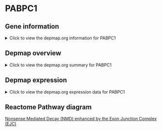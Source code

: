 <h1>PABPC1</h1>

<h2>Gene information</h2>
<details>
  <summary>Click to view the depmap.org information for PABPC1</summary>
  <iframe src="https://depmap.org/portal/gene/PABPC1?tab=about" style="border:none;width:100%;height:800px"></iframe>
</details>

<h2>Depmap overview</h2>
<details>
  <summary>Click to view the depmap.org summary for PABPC1</summary>
  <iframe src="https://depmap.org/portal/gene/PABPC1?tab=overview" style="border:none;width:100%;height:800px"></iframe>
</details>

<h2>Depmap expression</h2>
<details>
  <summary>Click to view the depmap.org expression data for PABPC1</summary>
  <iframe src="https://depmap.org/portal/gene/PABPC1?tab=characterization" style="border:none;width:100%;height:800px"></iframe>
</details>



<h2>Reactome Pathway diagram</h2>
<a href="https://reactome.org/PathwayBrowser/#/R-HSA-975957" target="_BLANK">Nonsense Mediated Decay (NMD) enhanced by the Exon Junction Complex (EJC)</a>



